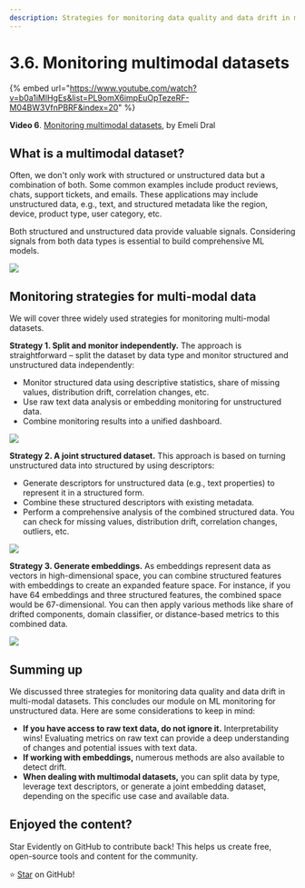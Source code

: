 ```yaml
---
description: Strategies for monitoring data quality and data drift in multimodal datasets.
---
```


# 3.6. Monitoring multimodal datasets

{% embed url="https://www.youtube.com/watch?v=b0a1iMlHgEs&list=PL9omX6impEuOpTezeRF-M04BW3VfnPBRF&index=20" %}

**Video 6**. [Monitoring multimodal datasets](https://www.youtube.com/watch?v=b0a1iMlHgEs&list=PL9omX6impEuOpTezeRF-M04BW3VfnPBRF&index=20), by Emeli Dral

## What is a multimodal dataset?

Often, we don't only work with structured or unstructured data but a combination of both. Some common examples include product reviews, chats, support tickets, and emails. These applications may include unstructured data, e.g., text, and structured metadata like the region, device, product type, user category, etc.

Both structured and unstructured data provide valuable signals. Considering signals from both data types is essential to build comprehensive ML models.

![](<../../../images/2023109\_course\_module3.044-min.png>)

## Monitoring strategies for multi-modal data

We will cover three widely used strategies for monitoring multi-modal datasets. 

**Strategy 1. Split and monitor independently.**
The approach is straightforward – split the dataset by data type and monitor structured and unstructured data independently:
* Monitor structured data using descriptive statistics, share of missing values, distribution drift, correlation changes, etc. 
* Use raw text data analysis or embedding monitoring for unstructured data. 
* Combine monitoring results into a unified dashboard.

![](<../../../images/2023109\_course\_module3.046-min.png>)

**Strategy 2. A joint structured dataset.**
This approach is based on turning unstructured data into structured by using descriptors:
* Generate descriptors for unstructured data (e.g., text properties) to represent it in a structured form. 
* Combine these structured descriptors with existing metadata. 
* Perform a comprehensive analysis of the combined structured data. You can check for missing values, distribution drift, correlation changes, outliers, etc.

![](<../../../images/2023109\_course\_module3.047-min.png>)

**Strategy 3. Generate embeddings.** 
As embeddings represent data as vectors in high-dimensional space, you can combine structured features with embeddings to create an expanded feature space. For instance, if you have 64 embeddings and three structured features, the combined space would be 67-dimensional. You can then apply various methods like share of drifted components, domain classifier, or distance-based metrics to this combined data.

![](<../../../images/2023109\_course\_module3.048-min.png>)

## Summing up

We discussed three strategies for monitoring data quality and data drift in multi-modal datasets. This concludes our module on ML monitoring for unstructured data. Here are some considerations to keep in mind:
* **If you have access to raw text data, do not ignore it.** Interpretability wins! Evaluating metrics on raw text can provide a deep understanding of changes and potential issues with text data.
* **If working with embeddings,** numerous methods are also available to detect drift.
* **When dealing with multimodal datasets,** you can split data by type, leverage text descriptors, or generate a joint embedding dataset, depending on the specific use case and available data.

## Enjoyed the content?

Star Evidently on GitHub to contribute back! This helps us create free, open-source tools and content for the community.

⭐️ [Star](https://github.com/evidentlyai/evidently) on GitHub!
